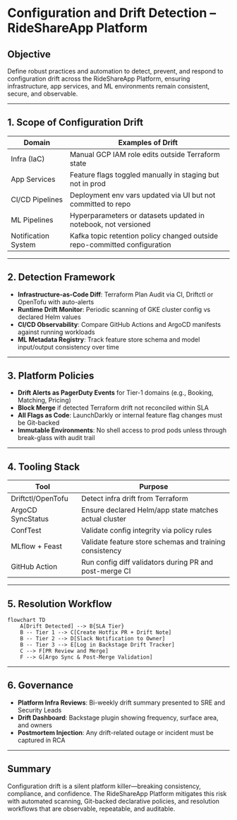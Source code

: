 # Configuration and Drift Detection – RideShareApp Platform

## Objective
Define robust practices and automation to detect, prevent, and respond to configuration drift across the RideShareApp Platform, ensuring infrastructure, app services, and ML environments remain consistent, secure, and observable.

---

## 1. Scope of Configuration Drift
| Domain             | Examples of Drift                                                             |
|--------------------|------------------------------------------------------------------------------|
| Infra (IaC)        | Manual GCP IAM role edits outside Terraform state                            |
| App Services       | Feature flags toggled manually in staging but not in prod                    |
| CI/CD Pipelines    | Deployment env vars updated via UI but not committed to repo                 |
| ML Pipelines       | Hyperparameters or datasets updated in notebook, not versioned               |
| Notification System| Kafka topic retention policy changed outside repo-committed configuration    |

---

## 2. Detection Framework
- **Infrastructure-as-Code Diff**: Terraform Plan Audit via CI, Driftctl or OpenTofu with auto-alerts
- **Runtime Drift Monitor**: Periodic scanning of GKE cluster config vs declared Helm values
- **CI/CD Observability**: Compare GitHub Actions and ArgoCD manifests against running workloads
- **ML Metadata Registry**: Track feature store schema and model input/output consistency over time

---

## 3. Platform Policies
- **Drift Alerts as PagerDuty Events** for Tier-1 domains (e.g., Booking, Matching, Pricing)
- **Block Merge** if detected Terraform drift not reconciled within SLA
- **All Flags as Code**: LaunchDarkly or internal feature flag changes must be Git-backed
- **Immutable Environments**: No shell access to prod pods unless through break-glass with audit trail

---

## 4. Tooling Stack
| Tool              | Purpose                                                  |
|-------------------|----------------------------------------------------------|
| Driftctl/OpenTofu | Detect infra drift from Terraform                        |
| ArgoCD SyncStatus | Ensure declared Helm/app state matches actual cluster    |
| ConfTest          | Validate config integrity via policy rules               |
| MLflow + Feast    | Validate feature store schemas and training consistency  |
| GitHub Action     | Run config diff validators during PR and post-merge CI   |

---

## 5. Resolution Workflow
```mermaid
flowchart TD
    A[Drift Detected] --> B{SLA Tier}
    B -- Tier 1 --> C[Create Hotfix PR + Drift Note]
    B -- Tier 2 --> D[Slack Notification to Owner]
    B -- Tier 3 --> E[Log in Backstage Drift Tracker]
    C --> F[PR Review and Merge]
    F --> G[Argo Sync & Post-Merge Validation]
```

---

## 6. Governance
- **Platform Infra Reviews**: Bi-weekly drift summary presented to SRE and Security Leads
- **Drift Dashboard**: Backstage plugin showing frequency, surface area, and owners
- **Postmortem Injection**: Any drift-related outage or incident must be captured in RCA

---

## Summary
Configuration drift is a silent platform killer—breaking consistency, compliance, and confidence. The RideShareApp Platform mitigates this risk with automated scanning, Git-backed declarative policies, and resolution workflows that are observable, repeatable, and auditable.
